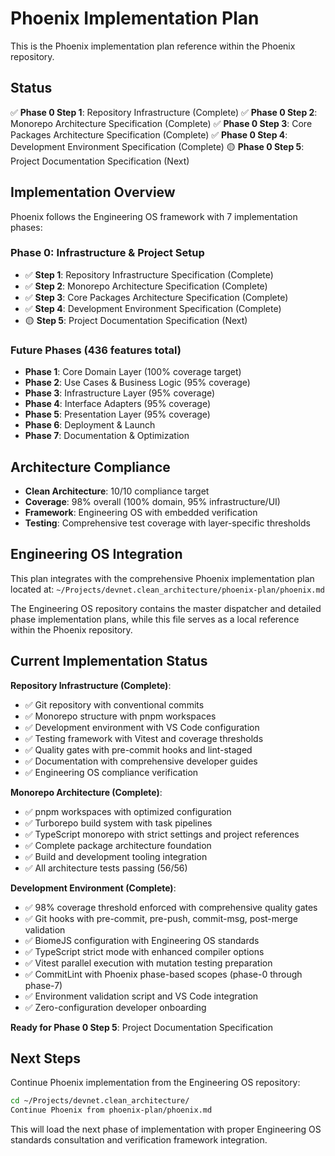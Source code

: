 # Phoenix Implementation Plan

This is the Phoenix implementation plan reference within the Phoenix repository.

## Status
✅ **Phase 0 Step 1**: Repository Infrastructure (Complete)
✅ **Phase 0 Step 2**: Monorepo Architecture Specification (Complete)
✅ **Phase 0 Step 3**: Core Packages Architecture Specification (Complete)
✅ **Phase 0 Step 4**: Development Environment Specification (Complete)
🟡 **Phase 0 Step 5**: Project Documentation Specification (Next)

## Implementation Overview

Phoenix follows the Engineering OS framework with 7 implementation phases:

### Phase 0: Infrastructure & Project Setup
- ✅ **Step 1**: Repository Infrastructure Specification (Complete)
- ✅ **Step 2**: Monorepo Architecture Specification (Complete)
- ✅ **Step 3**: Core Packages Architecture Specification (Complete)
- ✅ **Step 4**: Development Environment Specification (Complete)
- 🟡 **Step 5**: Project Documentation Specification (Next)

### Future Phases (436 features total)
- **Phase 1**: Core Domain Layer (100% coverage target)
- **Phase 2**: Use Cases & Business Logic (95% coverage)
- **Phase 3**: Infrastructure Layer (95% coverage)
- **Phase 4**: Interface Adapters (95% coverage)
- **Phase 5**: Presentation Layer (95% coverage)
- **Phase 6**: Deployment & Launch
- **Phase 7**: Documentation & Optimization

## Architecture Compliance

- **Clean Architecture**: 10/10 compliance target
- **Coverage**: 98% overall (100% domain, 95% infrastructure/UI)
- **Framework**: Engineering OS with embedded verification
- **Testing**: Comprehensive test coverage with layer-specific thresholds

## Engineering OS Integration

This plan integrates with the comprehensive Phoenix implementation plan located at:
`~/Projects/devnet.clean_architecture/phoenix-plan/phoenix.md`

The Engineering OS repository contains the master dispatcher and detailed phase implementation plans, while this file serves as a local reference within the Phoenix repository.

## Current Implementation Status

**Repository Infrastructure (Complete)**:
- ✅ Git repository with conventional commits
- ✅ Monorepo structure with pnpm workspaces
- ✅ Development environment with VS Code configuration
- ✅ Testing framework with Vitest and coverage thresholds
- ✅ Quality gates with pre-commit hooks and lint-staged
- ✅ Documentation with comprehensive developer guides
- ✅ Engineering OS compliance verification

**Monorepo Architecture (Complete)**:
- ✅ pnpm workspaces with optimized configuration  
- ✅ Turborepo build system with task pipelines
- ✅ TypeScript monorepo with strict settings and project references
- ✅ Complete package architecture foundation
- ✅ Build and development tooling integration
- ✅ All architecture tests passing (56/56)

**Development Environment (Complete)**:
- ✅ 98% coverage threshold enforced with comprehensive quality gates
- ✅ Git hooks with pre-commit, pre-push, commit-msg, post-merge validation
- ✅ BiomeJS configuration with Engineering OS standards
- ✅ TypeScript strict mode with enhanced compiler options
- ✅ Vitest parallel execution with mutation testing preparation
- ✅ CommitLint with Phoenix phase-based scopes (phase-0 through phase-7)
- ✅ Environment validation script and VS Code integration
- ✅ Zero-configuration developer onboarding

**Ready for Phase 0 Step 5**: Project Documentation Specification

## Next Steps

Continue Phoenix implementation from the Engineering OS repository:
```bash
cd ~/Projects/devnet.clean_architecture/
Continue Phoenix from phoenix-plan/phoenix.md
```

This will load the next phase of implementation with proper Engineering OS standards consultation and verification framework integration.